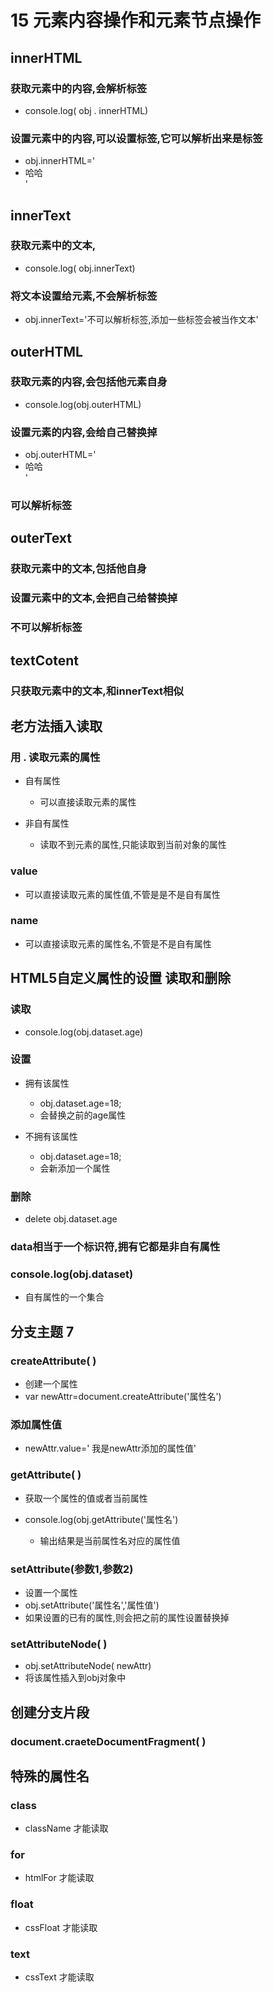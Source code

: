# 15 元素内容操作和元素节点操作

## innerHTML

### 获取元素中的内容,会解析标签

- console.log( obj . innerHTML)

### 设置元素中的内容,可以设置标签,它可以解析出来是标签

- obj.innerHTML='<li>哈哈</li>'

## innerText

### 获取元素中的文本,

- console.log( obj.innerText)

### 将文本设置给元素,不会解析标签

- obj.innerText='不可以解析标签,添加一些标签会被当作文本'

## outerHTML

### 获取元素的内容,会包括他元素自身

- console.log(obj.outerHTML)

### 设置元素的内容,会给自己替换掉

- obj.outerHTML='<li>哈哈</li>'

### 可以解析标签

## outerText

### 获取元素中的文本,包括他自身

### 设置元素中的文本,会把自己给替换掉

### 不可以解析标签

## textCotent

### 只获取元素中的文本,和innerText相似

## 老方法插入读取

### 用 . 读取元素的属性

- 自有属性

	- 可以直接读取元素的属性

- 非自有属性

	- 读取不到元素的属性,只能读取到当前对象的属性

### value

- 可以直接读取元素的属性值,不管是是不是自有属性

### name

- 可以直接读取元素的属性名,不管是不是自有属性

## HTML5自定义属性的设置 读取和删除

### 读取

- console.log(obj.dataset.age)

### 设置

- 拥有该属性

	- obj.dataset.age=18;
	- 会替换之前的age属性

- 不拥有该属性

	- obj.dataset.age=18;
	- 会新添加一个属性

### 删除

- delete obj.dataset.age

### data相当于一个标识符,拥有它都是非自有属性

### console.log(obj.dataset)

- 自有属性的一个集合

## 分支主题 7

### createAttribute( )

- 创建一个属性
- var newAttr=document.createAttribute('属性名')

### 添加属性值

- newAttr.value=' 我是newAttr添加的属性值'

### getAttribute( )

- 获取一个属性的值或者当前属性
- console.log(obj.getAttribute('属性名')

	- 输出结果是当前属性名对应的属性值

### setAttribute(参数1,参数2)

- 设置一个属性
- obj.setAttribute('属性名','属性值')
- 如果设置的已有的属性,则会把之前的属性设置替换掉

### setAttributeNode( )

- obj.setAttributeNode( newAttr)
- 将该属性插入到obj对象中

## 创建分支片段

### document.craeteDocumentFragment( )

## 特殊的属性名

### class

- className  才能读取

### for

- htmlFor  才能读取

### float

- cssFloat 才能读取

### text

- cssText 才能读取

